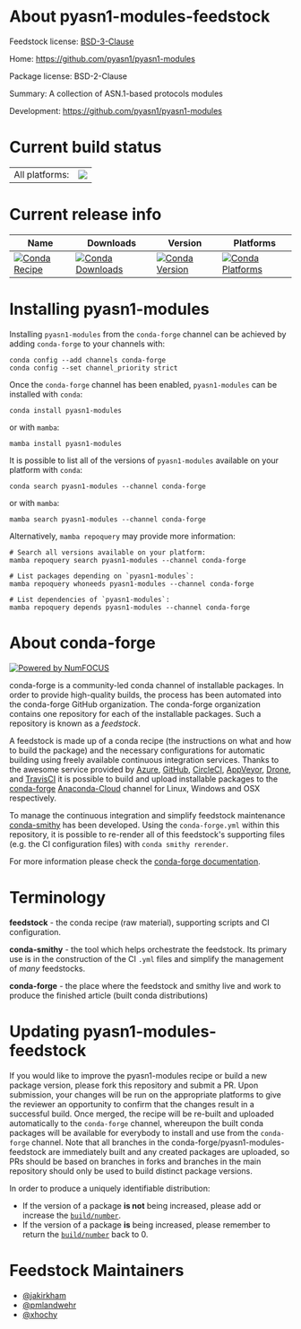 About pyasn1-modules-feedstock
==============================

Feedstock license: [BSD-3-Clause](https://github.com/conda-forge/pyasn1-modules-feedstock/blob/main/LICENSE.txt)

Home: https://github.com/pyasn1/pyasn1-modules

Package license: BSD-2-Clause

Summary: A collection of ASN.1-based protocols modules

Development: https://github.com/pyasn1/pyasn1-modules

Current build status
====================


<table><tr><td>All platforms:</td>
    <td>
      <a href="https://dev.azure.com/conda-forge/feedstock-builds/_build/latest?definitionId=3206&branchName=main">
        <img src="https://dev.azure.com/conda-forge/feedstock-builds/_apis/build/status/pyasn1-modules-feedstock?branchName=main">
      </a>
    </td>
  </tr>
</table>

Current release info
====================

| Name | Downloads | Version | Platforms |
| --- | --- | --- | --- |
| [![Conda Recipe](https://img.shields.io/badge/recipe-pyasn1--modules-green.svg)](https://anaconda.org/conda-forge/pyasn1-modules) | [![Conda Downloads](https://img.shields.io/conda/dn/conda-forge/pyasn1-modules.svg)](https://anaconda.org/conda-forge/pyasn1-modules) | [![Conda Version](https://img.shields.io/conda/vn/conda-forge/pyasn1-modules.svg)](https://anaconda.org/conda-forge/pyasn1-modules) | [![Conda Platforms](https://img.shields.io/conda/pn/conda-forge/pyasn1-modules.svg)](https://anaconda.org/conda-forge/pyasn1-modules) |

Installing pyasn1-modules
=========================

Installing `pyasn1-modules` from the `conda-forge` channel can be achieved by adding `conda-forge` to your channels with:

```
conda config --add channels conda-forge
conda config --set channel_priority strict
```

Once the `conda-forge` channel has been enabled, `pyasn1-modules` can be installed with `conda`:

```
conda install pyasn1-modules
```

or with `mamba`:

```
mamba install pyasn1-modules
```

It is possible to list all of the versions of `pyasn1-modules` available on your platform with `conda`:

```
conda search pyasn1-modules --channel conda-forge
```

or with `mamba`:

```
mamba search pyasn1-modules --channel conda-forge
```

Alternatively, `mamba repoquery` may provide more information:

```
# Search all versions available on your platform:
mamba repoquery search pyasn1-modules --channel conda-forge

# List packages depending on `pyasn1-modules`:
mamba repoquery whoneeds pyasn1-modules --channel conda-forge

# List dependencies of `pyasn1-modules`:
mamba repoquery depends pyasn1-modules --channel conda-forge
```


About conda-forge
=================

[![Powered by
NumFOCUS](https://img.shields.io/badge/powered%20by-NumFOCUS-orange.svg?style=flat&colorA=E1523D&colorB=007D8A)](https://numfocus.org)

conda-forge is a community-led conda channel of installable packages.
In order to provide high-quality builds, the process has been automated into the
conda-forge GitHub organization. The conda-forge organization contains one repository
for each of the installable packages. Such a repository is known as a *feedstock*.

A feedstock is made up of a conda recipe (the instructions on what and how to build
the package) and the necessary configurations for automatic building using freely
available continuous integration services. Thanks to the awesome service provided by
[Azure](https://azure.microsoft.com/en-us/services/devops/), [GitHub](https://github.com/),
[CircleCI](https://circleci.com/), [AppVeyor](https://www.appveyor.com/),
[Drone](https://cloud.drone.io/welcome), and [TravisCI](https://travis-ci.com/)
it is possible to build and upload installable packages to the
[conda-forge](https://anaconda.org/conda-forge) [Anaconda-Cloud](https://anaconda.org/)
channel for Linux, Windows and OSX respectively.

To manage the continuous integration and simplify feedstock maintenance
[conda-smithy](https://github.com/conda-forge/conda-smithy) has been developed.
Using the ``conda-forge.yml`` within this repository, it is possible to re-render all of
this feedstock's supporting files (e.g. the CI configuration files) with ``conda smithy rerender``.

For more information please check the [conda-forge documentation](https://conda-forge.org/docs/).

Terminology
===========

**feedstock** - the conda recipe (raw material), supporting scripts and CI configuration.

**conda-smithy** - the tool which helps orchestrate the feedstock.
                   Its primary use is in the construction of the CI ``.yml`` files
                   and simplify the management of *many* feedstocks.

**conda-forge** - the place where the feedstock and smithy live and work to
                  produce the finished article (built conda distributions)


Updating pyasn1-modules-feedstock
=================================

If you would like to improve the pyasn1-modules recipe or build a new
package version, please fork this repository and submit a PR. Upon submission,
your changes will be run on the appropriate platforms to give the reviewer an
opportunity to confirm that the changes result in a successful build. Once
merged, the recipe will be re-built and uploaded automatically to the
`conda-forge` channel, whereupon the built conda packages will be available for
everybody to install and use from the `conda-forge` channel.
Note that all branches in the conda-forge/pyasn1-modules-feedstock are
immediately built and any created packages are uploaded, so PRs should be based
on branches in forks and branches in the main repository should only be used to
build distinct package versions.

In order to produce a uniquely identifiable distribution:
 * If the version of a package **is not** being increased, please add or increase
   the [``build/number``](https://docs.conda.io/projects/conda-build/en/latest/resources/define-metadata.html#build-number-and-string).
 * If the version of a package **is** being increased, please remember to return
   the [``build/number``](https://docs.conda.io/projects/conda-build/en/latest/resources/define-metadata.html#build-number-and-string)
   back to 0.

Feedstock Maintainers
=====================

* [@jakirkham](https://github.com/jakirkham/)
* [@pmlandwehr](https://github.com/pmlandwehr/)
* [@xhochy](https://github.com/xhochy/)

